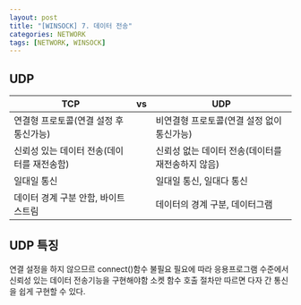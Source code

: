 ```yaml
---
layout: post
title: "[WINSOCK] 7. 데이터 전송"
categories: NETWORK
tags: [NETWORK, WINSOCK]
---
```


## UDP

|TCP|vs|UDP|
|------|---|---|
|연결형 프로토콜(연결 설정 후 통신가능)||비연결형 프로토콜(연결 설정 없이 통신가능)|
|신뢰성 있는 데이터 전송(데이터를 재전송함)||신뢰성 없는 데이터 전송(데이터를 재전송하지 않음)|
|일대일 통신||일대일 통신, 일대다 통신|
|데이터 경계 구분 안함, 바이트 스트림||데이터의 경계 구분, 데이터그램|

## UDP 특징

연결 설정을 하지 않으므르 connect()함수 불필요
필요에 따라 응용프로그램 수준에서 신뢰성 있는 데이터 전송기능을 구현해야함
소켓 함수 호출 절차만 따르면 다자 간 통신을 쉽게 구현할 수 있다.

